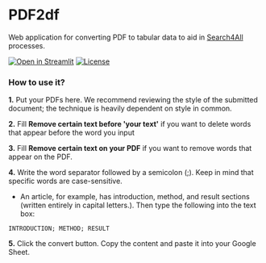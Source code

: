 # PDF2df
Web application for converting PDF to tabular data to aid in [Search4All](https://github.com/faizhalas/Search4All) processes.

[![Open in Streamlit](https://static.streamlit.io/badges/streamlit_badge_black_white.svg)][share_link]
[![License](https://img.shields.io/github/license/faizhalas/library-tools?color=blue)](https://github.com/faizhalas/PDF2df/blob/main/LICENSE)

### How to use it?
**1.** Put your PDFs here.  We recommend reviewing the style of the submitted document; the technique is heavily dependent on style in common.

**2.** Fill **Remove certain text before 'your text'** if you want to delete words that appear before the word you input 

**3.** Fill **Remove certain text on your PDF** if you want to remove words that appear on the PDF.

**4.** Write the word separator followed by a semicolon (;). Keep in mind that specific words are case-sensitive. 
- An article, for example, has introduction, method, and result sections (written entirely in capital letters.). Then type the following into the text box:
```
INTRODUCTION; METHOD; RESULT
```

**5.** Click the convert button. Copy the content and paste it into your Google Sheet.















[share_link]:https://pdf2df.streamlit.app
